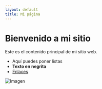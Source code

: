 ```yaml
---
layout: default
title: Mi página
---
```


# Bienvenido a mi sitio

Este es el contenido principal de mi sitio web.

- Aquí puedes poner listas
- **Texto en negrita**
- [Enlaces](https://example.com)

![Imagen](ruta/a/imagen.jpg)
